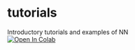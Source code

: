 # tutorials
Introductory tutorials and examples of NN<br>
[![Open In Colab](https://colab.research.google.com/assets/colab-badge.svg)](https://colab.research.google.com/github/ksprague1/CA-AE/blob/master/CA-AE.ipynb)
